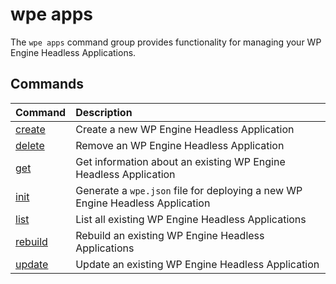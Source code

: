 # wpe apps

The `wpe apps` command group provides functionality for managing your WP Engine Headless Applications.

## Commands

| Command                                          | Description                                                                   |
|:-------------------------------------------------|:------------------------------------------------------------------------------|
| [create](/reference/cli/wpe/apps/create)   | Create a new WP Engine Headless Application                                   |
| [delete](/reference/cli/wpe/apps/delete)   | Remove an WP Engine Headless Application                                      |
| [get](/reference/cli/wpe/apps/get)         | Get information about an existing WP Engine Headless Application              |
| [init](/reference/cli/wpe/apps/init)       | Generate a `wpe.json` file for deploying a new WP Engine Headless Application |
| [list](/reference/cli/wpe/apps/list)       | List all existing WP Engine Headless Applications                             |
| [rebuild](/reference/cli/wpe/apps/rebuild) | Rebuild an existing WP Engine Headless Applications                           |
| [update](/reference/cli/wpe/apps/update)   | Update an existing WP Engine Headless Application                             |
